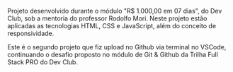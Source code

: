 Projeto desenvolvido durante o módulo "R$ 1.000,00 em 07 dias", do Dev Club, sob a mentoria do professor Rodolfo Mori. 
Neste projeto estão aplicadas as tecnologias HTML, CSS e JavaScript, além do conceito de responsividade.

Este é o segundo projeto que fiz upload no Github via terminal no VSCode, continuando o desafio proposto no módulo de Git & Github da Trilha Full Stack PRO do Dev Club.
